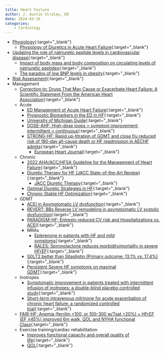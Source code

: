 ```yaml
---
title: Heart Failure
author: J. Austin Straley, DO
date: 2024-03-16
categories:
    - Cardiology
---
```

- [Physiology](https://derangedphysiology.com/main/cicm-primary-exam/required-reading/cardiovascular-system){:target="_blank"}
    - [Physiology of Diuretics in Acute Heart Failure](https://pubmed.ncbi.nlm.nih.gov/32164892/){:target="_blank"}
- [Updating the role of natriuretic peptide levels in cardiovascular disease](https://pubmed.ncbi.nlm.nih.gov/22104459/){:target="_blank"}
    - [Impact of body mass and body composition on circulating levels of natriuretic peptides](https://pubmed.ncbi.nlm.nih.gov/16203929/){:target="_blank"}
    - [The paradox of low BNP levels in obesity](https://pubmed.ncbi.nlm.nih.gov/21523383/){:target="_blank"}
- [Risk Assessment](https://pubmed.ncbi.nlm.nih.gov/31526538/){:target="_blank"}
- Management 
    - [Correction to: Drugs That May Cause or Exacerbate Heart Failure: A Scientific Statement From the American Heart Association](https://doi.org/10.1161/CIR.0000000000000449){:target="_blank"}
    - Acute
        - [ED Management of Acute Heart Failure](https://emergencymedicinecases.com/acute-heart-failure-management-pocus-oxygenation-ppv-havoc-scape/){:target="_blank"}
        - [Prognostic Biomarkers in the ED in HF](https://thoracickey.com/diagnostic-and-prognostic-biomarkers-in-emergency-department-heart-failure/){:target="_blank"}
        - [University of Michigan Guide](https://www.ncbi.nlm.nih.gov/books/NBK589894/){:target="_blank"}
        - [DOSE-AHF: High-dose loops > symptom improvement; intermittent = continuous](https://pubmed.ncbi.nlm.nih.gov/21366472/){:target="_blank"}
        - [STRONG-HF: Rapid up-titration of GDMT and close f/u reduced risk of 180-day all-cause death or HF readmission in AECHF admits](https://www.acc.org/Latest-in-Cardiology/Clinical-Trials/2022/12/05/14/33/strong-hf){:target="_blank"}  
            - [European Heart Journal](https://academic.oup.com/eurheartj/article/44/31/2947/7175273){:target="_blank"}
    - Chronic
        - [2022 AHA/ACC/HFSA Guideline for the Management of Heart Failure](https://pubmed.ncbi.nlm.nih.gov/35379504/){:target="_blank"}
        - [Diuretic Therapy for HF (JACC State-of-the-Art Review)](https://pubmed.ncbi.nlm.nih.gov/32164892/){:target="_blank"}
            - [JACC Diuretic Therapy](https://www.jacc.org/doi/10.1016/j.jacc.2019.12.059){:target="_blank"}
        - [Optimal Diuretic Strategies in HF](https://www.ncbi.nlm.nih.gov/pmc/articles/PMC8039650/){:target="_blank"}
        - [Chronic Stable HF Optimization](https://pubmed.ncbi.nlm.nih.gov/29277252/){:target="_blank"}
    - GDMT
        - [ACEI in Asymptomatic LV dysfunction](https://pubmed.ncbi.nlm.nih.gov/1463530/){:target="_blank"}
        - [REVERT: BBs Reverse LV remodeling in asymptomatic LV systolic dysfunction](https://pubmed.ncbi.nlm.nih.gov/17576868/){:target="_blank"}
        - [PARADIGM-HF: Entresto reduced CV risk and Hospitalizations vs. ACEI](https://pubmed.ncbi.nlm.nih.gov/25176015/){:target="_blank"}
        - MRAs
            - [Eplerenone in patients with HF and mild symptoms](https://pubmed.ncbi.nlm.nih.gov/21073363/){:target="_blank"}
            - [RALES: Spironolactone reduces morbidity/mortality in severe HFrEF](https://pubmed.ncbi.nlm.nih.gov/10471456/){:target="_blank"}
        - [SGLT2 better than Sitagliptin (Primary outcome: 13.1% vs. 17.4%)](https://academic.oup.com/eurheartj/article/44/24/2216/7187574){:target="_blank"}
        - [Persistent Severe HF symptoms on maximal GDMT](https://pubmed.ncbi.nlm.nih.gov/32216916/){:target="_blank"}
    - Inotropes
        - [Symptomatic improvement in patients treated with intermittent infusion of inotropes: a double-blind placebo controlled study](https://pubmed.ncbi.nlm.nih.gov/12939113/){:target="_blank"}
        - [Short-term intravenous milrinone for acute exacerbation of chronic heart failure: a randomized controlled trial](https://pubmed.ncbi.nlm.nih.gov/11911756/){:target="_blank"}
    - [FAIR-HF: Anemia (ferritin <100, or 100-300 w/Tsat <20%) + HFrEF (EF ≤45%) improved 6m walk, QOL and NYHA functional Class](https://pubmed.ncbi.nlm.nih.gov/19920054/){:target="_blank"}
    - Exercise training/cardiac rehabilitation 
        - [Improves functional capacity and overall quality of life](https://pubmed.ncbi.nlm.nih.gov/25605639/){:target="_blank"}
        - [QOL](https://pubmed.ncbi.nlm.nih.gov/25399909/){:target="_blank"}